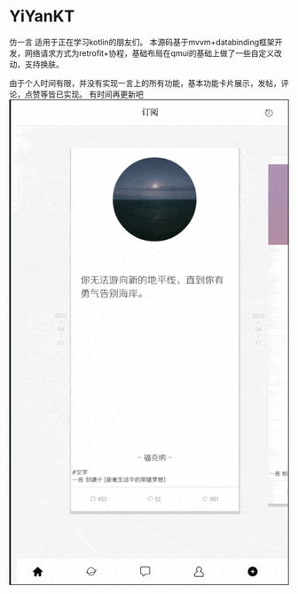 # YiYanKT
仿一言
适用于正在学习kotlin的朋友们。
本源码基于mvvm+databinding框架开发，网络请求方式为retrofit+协程，基础布局在qmui的基础上做了一些自定义改动，支持换肤。

由于个人时间有限，并没有实现一言上的所有功能，基本功能卡片展示，发帖，评论，点赞等皆已实现。
有时间再更新吧
![image](https://github.com/JJOGGER/YiYanKT/blob/master/app/screen_shot/title.gif)
